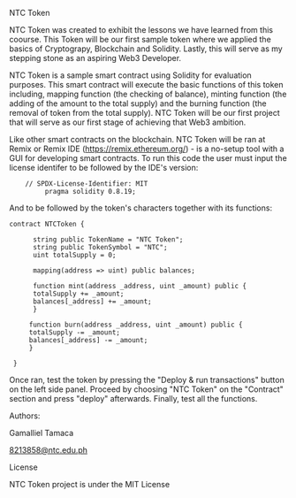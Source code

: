 NTC Token

NTC Token was created to exhibit the lessons we have learned from this coourse. This Token will be our first sample token where we applied the basics of Cryptograpy, Blockchain and Solidity. Lastly, this will serve as my stepping stone as an aspiring Web3 Developer.

NTC Token is a sample smart contract using Solidity for evaluation purposes. This smart contract will execute the basic functions of this token including, mapping function (the checking of balance), minting function (the adding of the amount to the total supply) and the burning function (the removal of token from the total supply). NTC Token will be our first project that will serve as our first stage of achieving that Web3 ambition.

Like other smart contracts on the blockchain. NTC Token will be ran at Remix or Remix IDE (https://remix.ethereum.org/) - is a no-setup tool with a GUI for developing smart contracts. To run this code the user must input the license identifer to be followed by the IDE's version:
        
        // SPDX-License-Identifier: MIT
             pragma solidity 0.8.19;
          
And to be followed by the token's characters together with its functions:
    
    contract NTCToken {
    
          string public TokenName = "NTC Token";
          string public TokenSymbol = "NTC";
          uint totalSupply = 0;
    
          mapping(address => uint) public balances;

          function mint(address _address, uint _amount) public {
          totalSupply += _amount;
          balances[_address] += _amount;
          }

         function burn(address _address, uint _amount) public {
         totalSupply -= _amount;
         balances[_address] -= _amount;
         }

     }
     
Once ran, test the token by pressing the "Deploy & run transactions" button on the left side panel. Proceed by choosing "NTC Token" on the "Contract" section and press "deploy" afterwards. Finally, test all the functions.

Authors: 

Gamalliel Tamaca

8213858@ntc.edu.ph

License

NTC Token project is under the MIT License
